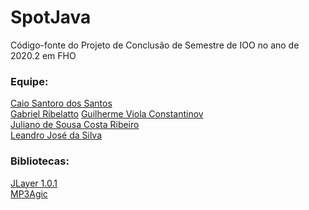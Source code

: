 # SpotJava
 Código-fonte do Projeto de Conclusão de Semestre de IOO no ano de 2020.2 em FHO
 
 ### Equipe:<br>
 [Caio Santoro dos Santos](https://github.com/csantbr)<br>
 [Gabriel Ribelatto](https://github.com/GabrielRibelatto)
 [Guilherme Viola Constantinov](https://github.com/wiup)<br>
 [Juliano de Sousa Costa Ribeiro](https://github.com/Julianoscr)<br>
 [Leandro José da Silva](https://github.com/LeandroJSi/)
 
 ### Bibliotecas:<br>
 [JLayer 1.0.1](http://www.javazoom.net/javalayer/sources.html)<br>
 [MP3Agic](https://github.com/mpatric/mp3agic)
